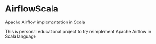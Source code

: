 # AirflowScala
Apache Airflow implementation in Scala 

This is personal educational project to try reimplement Apache Airflow in Scala language 